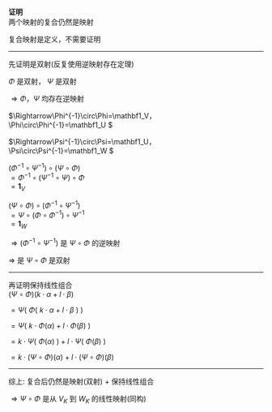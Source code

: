 **证明**    
两个映射的复合仍然是映射    
    
复合映射是定义，不需要证明    
    
---    
先证明是双射(反复使用逆映射存在定理)    
    
 $\Phi$ 是双射， $\Psi$ 是双射    
    
 $\Rightarrow\Phi，\Psi$ 均存在逆映射    
    
 $\Rightarrow\Phi^{-1}\circ\Phi=\mathbf1_V，    
\Phi\circ\Phi^{-1}=\mathbf1_U $     
    
    
 $\Rightarrow\Psi^{-1}\circ\Psi=\mathbf1_U，    
\Psi\circ\Psi^{-1}=\mathbf1_W $     
    
 $(\Phi^{-1}\circ\Psi^{-1})\circ(\Psi\circ\Phi)$     
 $=\Phi^{-1}\circ(\Psi^{-1}\circ\Psi)\circ\Phi$     
 $=\mathbf1_V$     
    
 $(\Psi\circ\Phi)\circ(\Phi^{-1}\circ\Psi^{-1})$     
 $=\Psi\circ(\Phi\circ\Phi^{-1})\circ\Psi^{-1}$     
 $=\mathbf1_W$     
    
 $\Rightarrow(\Phi^{-1}\circ\Psi^{-1})$ 是 $\Psi\circ\Phi$ 的逆映射    
    
 $\Rightarrow$ 是 $\Psi\circ\Phi$ 是双射    
    
---    
再证明保持线性组合    
 $(\Psi\circ\Phi)(k\cdot\alpha+l\cdot\beta)$     
    
 $=\Psi(\ \Phi(\ k\cdot\alpha+l\cdot\beta\ )\ )$     
    
 $=\Psi(\ k\cdot\Phi(\alpha)    
+l\cdot\Phi(\beta)\ )$     
    
 $=k\cdot\Psi(\ \Phi(\alpha)\ )    
+l\cdot\Psi(\ \Phi(\beta)\ )$     
    
 $=k\cdot(\Psi\circ\Phi)(\alpha)    
+l\cdot(\Psi\circ\Phi)(\beta)$     
    
---    
综上: 复合后仍然是映射(双射) $+$ 保持线性组合    
    
 $\Rightarrow\Psi\circ\Phi$ 是从 $V_K$ 到 $W_K$ 的线性映射(同构)    
